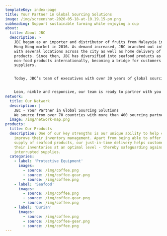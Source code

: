 ```yaml
---
templateKey: index-page
title: Your Partner in Global Sourcing Solutions
image: /img/screenshot-2020-05-18-at-10.19.15-pm.png
subheading: Support sustainable farming while enjoying a cup
about:
  title: About JBC
  description: >
    JBC began as an importer and distributor of fruits from Malaysia into the
    Hong Kong market in 2016. As demand increased, JBC branched out into retail
    with several locations across the city as well as home delivery of its
    products. Since then, JBC has diversified into seafood products as well as
    non-food products internationally, becoming a bridge for customers and
    suppliers. 


    Today, JBC’s team of executives with over 30 years of global sourcing and processing experience is uniquely positioned to serve the diverse needs of an international clientele in both food and non-food sectors. Each customer is unique and is focused on its own set of opportunities. With our extensive knowledge in sourcing, processing, R&D, Quality Control, and supply chain management, we work hand in hand with you to help you capitalize on, and profit from those opportunities.


    Lean, nimble and responsive, our team is ready to partner with you to help grow your business.
network:
  title: Our Network
  description: |
    JBC - Your Partner in Global Sourcing Solutions
    We source from over 70 countries with more than 400 sourcing partners
  image: /img/network-map.png
products:
  title: Our Products
  description: One of our key strengths is our unique ability to help customers
    improve their inventory management. Apart from being able to offer a stable
    supply of seafood products, our just-in-time delivery helps customers keep
    their inventories at an optimal level - thereby safeguarding against
    interrupted supplies.
  categories:
    - label: 'Protective Equipment'
      images:
        - source: /img/coffee.png
        - source: /img/coffee-gear.png
        - source: /img/coffee.png
    - label: 'Seafood'
      images:
        - source: /img/coffee.png
        - source: /img/coffee-gear.png
        - source: /img/coffee.png
    - label: 'Durian'
      images:
        - source: /img/coffee.png
        - source: /img/coffee-gear.png
        - source: /img/coffee.png
---
```

